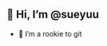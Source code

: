 ## 👋 Hi, I’m @sueyuu
- 👀 I’m a rookie to git

<!---
sueyuu/sueyuu is a ✨ special ✨ repository because its `README.md` (this file) appears on your GitHub profile.
You can click the Preview link to take a look at your changes.
--->
